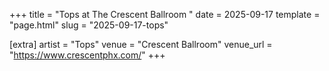 +++
title = "Tops at The Crescent Ballroom "
date = 2025-09-17
template = "page.html"
slug = "2025-09-17-tops"

[extra]
artist = "Tops"
venue = "Crescent Ballroom"
venue_url = "https://www.crescentphx.com/"
+++
